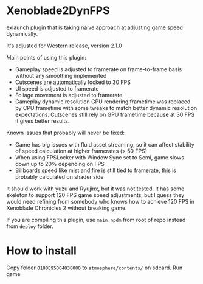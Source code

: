 # Xenoblade2DynFPS
exlaunch plugin that is taking naive approach at adjusting game speed dynamically.

It's adjusted for Western release, version 2.1.0

Main points of using this plugin:
- Gameplay speed is adjusted to framerate on frame-to-frame basis without any smoothing implemented
- Cutscenes are automatically locked to 30 FPS
- UI speed is adjusted to framerate
- Foliage movement is adjusted to framerate
- Gameplay dynamic resolution GPU rendering frametime was replaced by CPU frametime with some tweaks to match better dynamic resolution expectations. Cutscenes still rely on GPU frametime because at 30 FPS it gives better results. 

Known issues that probably will never be fixed:
- Game has big issues with fluid asset streaming, so it can affect stability of speed calculation at higher framerates (> 50 FPS)
- When using FPSLocker with Window Sync set to Semi, game slows down up to 20% depending on FPS
- Billboards speed like mist and fire is still tied to framerate, this is probably calculated on shader side

It should work with yuzu and Ryujinx, but it was not tested. It has some skeleton to support 120 FPS game speed adjustments, but I guess they would need refining from somebody who knows how to achieve 120 FPS in Xenoblade Chronicles 2 without breaking game.

If you are compiling this plugin, use `main.npdm` from root of repo instead from `deploy` folder.

# How to install
Copy folder `0100E95004038000` to `atmosphere/contents/` on sdcard. Run game
